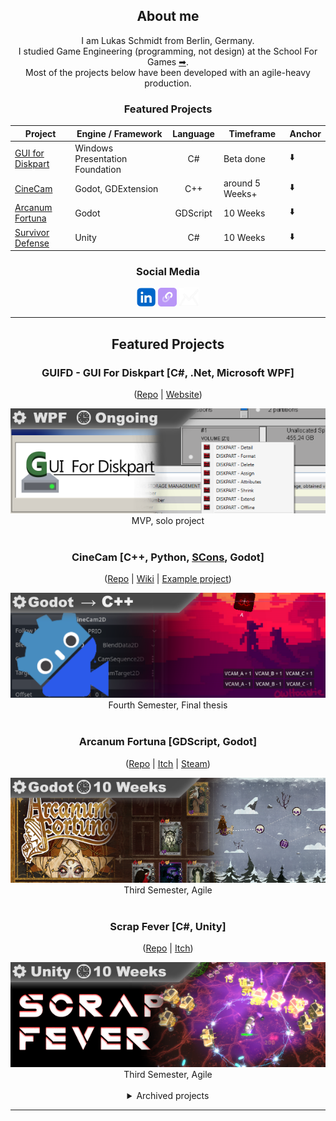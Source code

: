 <div align="center">

  <h2>About me</h2>
  
  <p>
    I am Lukas Schmidt from Berlin, Germany.<br />
    I studied Game Engineering (programming, not design) at the School For Games <a href="https://www.school4games.net">➡</a>. <br />
    Most of the projects below have been developed with an agile-heavy production.<br />

<h3>Featured Projects</h3>

| Project | Engine / Framework | Language | Timeframe | Anchor |
| --- | --- | :---: | --- | --- |
| [GUI for Diskpart](https://github.com/LumiToad/GUIForDiskpart) | Windows Presentation Foundation | C# | Beta done | ⬇️ |
| [CineCam](https://github.com/LumiToad/GDExtension_CineCam) | Godot, GDExtension | C++ | around 5 Weeks+ | ⬇️ |
| [Arcanum Fortuna](https://github.com/LumiToad/ArcanumFortuna) | Godot | GDScript | 10 Weeks | ⬇️ |
| [Survivor Defense](https://github.com/LumiToad/WorkingTitle-SurvivorDefense) | Unity | C# | 10 Weeks | ⬇️ |
    
<h3>Social Media</h3>
    <a href="https://www.linkedin.com/in/lukas-schmidt-93b532256/"><img src="https://github.com/LumiToad/LumiToad/blob/main/img/icons/linkedin.webp" alt="LinkedIn" width="30" height="30"/></a>
    <a href="https://lnk.bio/LumiToad"><img src="https://github.com/LumiToad/LumiToad/blob/main/img/icons/link_bio.png" alt="LinkBio" width="30" height="30" /></a>
    <a href="mailto:Lukas-Schmidt1996@hotmail.com"><img src="https://github.com/LumiToad/LumiToad/blob/main/img/icons/email.png" alt="LinkBio" width="33" height="30" /></a>
  </p>

  <hr />

  <h2>Featured Projects</h2>

  <h3>GUIFD - GUI For Diskpart [C#, .Net, Microsoft WPF]</h3>
  <a name="guifd_anchor"></a>
  <p>
      (<a href="https://github.com/LumiToad/GUIForDiskpart">Repo</a> | 
      <a href="#">Website</a>)
  </p>
  <a href="https://github.com/LumiToad/GUIForDiskpart">
    <img src="https://github.com/LumiToad/LumiToad/blob/main/img/banner/github_gui_banner.png" />
  </a><br />
  MVP, solo project
  <br /><br />

  <h3>CineCam [C++, Python, <a href="https://scons.org">SCons</a>, Godot]</h3>
  <a name="cinecam_anchor"></a>
  <p>
      (<a href="https://github.com/LumiToad/GDExtension_CineCam">Repo</a> | 
      <a href="https://github.com/LumiToad/GDExtension_CineCam/wiki">Wiki</a> | 
      <a href="https://github.com/LumiToad/CineCam_Example">Example project</a>)
  </p>
  <a href="https://github.com/LumiToad/GDExtension_CineCam">
    <img src="https://github.com/LumiToad/GDExtension_CineCam/blob/main/images/github_cinecam_banner.png" />
  </a><br />
  Fourth Semester, Final thesis
  <br /><br />

  <h3>Arcanum Fortuna [GDScript, Godot]</h3>
  <a name="arcanum_anchor"></a>
  <p>
      (<a href="https://github.com/LumiToad/ArcanumFortuna">Repo</a> | 
      <a href="https://s4g.itch.io/arcanum-fortuna">Itch</a> | 
      <a href="https://store.steampowered.com/app/2852690/Arcanum_Fortuna/">Steam</a>)
  </p>
  <a href="https://github.com/LumiToad/ArcanumFortuna">
    <img src="https://github.com/LumiToad/LumiToad/blob/main/img/banner/github_arcanum_banner.png" />
  </a><br />
  Third Semester, Agile
  <br /><br />
  
  <h3>Scrap Fever [C#, Unity]</h3>
  <a name="scrap_anchor"></a>
  <p>
    (<a href="https://github.com/LumiToad/WorkingTitle-SurvivorDefense">Repo</a> | 
    <a href="https://s4g.itch.io/scrap-fever">Itch</a>)
  </p>
  <a href="https://github.com/LumiToad/WorkingTitle-SurvivorDefense">
  <img src="https://github.com/LumiToad/LumiToad/blob/main/img/banner/github_scrap_banner.png" />
  </a><br />
  Third Semester, Agile
  <br /><br />

  <!-- --------START OF EXPAND SECTION-------- -->
  <details> 
    <summary>Archived projects</summary>
    <p>
      <h2>School For Games</h2>
      <b>Important!</b> These are from my time in the School for Games.<br />
      My programming has improved since. However, these projects were agile team projects.<br />
      <h3>Brevity Of Gravity (First Semester)</h3>
      <a name="brevity_anchor"></a>
        <p>
          (<a href="https://github.com/LumiToad/BrevityOfGravity">Repo</a> | 
          <a href="https://brevity-of-gravity.school4games.net/">Website</a> | 
          <a href="https://s4g.itch.io/brevity-of-gravity">Itch</a>)
        </p>
      <a href="https://github.com/LumiToad/BrevityOfGravity">
      <img src="https://github.com/LumiToad/LumiToad/blob/main/img/banner/github_brevity_banner.png" />
      </a><br /><br />
      <h3>Hivebreaker (Second Semester)</h3>
      <p>
        (<a href="https://github.com/LumiToad/Hivebreaker">Repo</a> | 
        <a href="https://s4g.itch.io/hivebreaker">Itch</a>)
      </p>
      <a href="https://github.com/LumiToad/Hivebreaker">
      <img src="https://github.com/LumiToad/LumiToad/blob/main/img/banner/github_hivebreaker_banner.png" />
      </a><br /><br />
      <h3>Scrap Fever (Third Semester)</h3>
      <p>
        (<a href="https://github.com/LumiToad/WorkingTitle-SurvivorDefense">Repo</a> | 
        <a href="https://s4g.itch.io/scrap-fever">Itch</a>)
      </p>
      <a href="https://github.com/LumiToad/WorkingTitle-SurvivorDefense">
        <img src="https://github.com/LumiToad/LumiToad/blob/main/img/banner/github_scrap_banner.png" />
      </a>
      <h3>Clash of Words - Working Title</h3>
      <p>
        (<a href="https://github.com/LumiToad/ClashOfWords">Repo</a> | 
        <a href="#">Website</a>)
      </p>
      <a href="https://github.com/LumiToad/ClashOfWords">
      <img src="https://github.com/LumiToad/LumiToad/blob/main/img/banner/github_cow_banner.png" />
      </a>
    </p>
  </details>
 <!-- --------END OF EXPAND SECTION-------- -->

  <hr />
  
</div>

